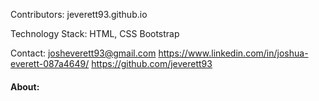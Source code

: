 Contributors: jeverett93.github.io

Technology Stack: HTML, CSS Bootstrap

Contact: 
josheverett93@gmail.com
https://www.linkedin.com/in/joshua-everett-087a4649/
https://github.com/jeverett93

#### About: 
